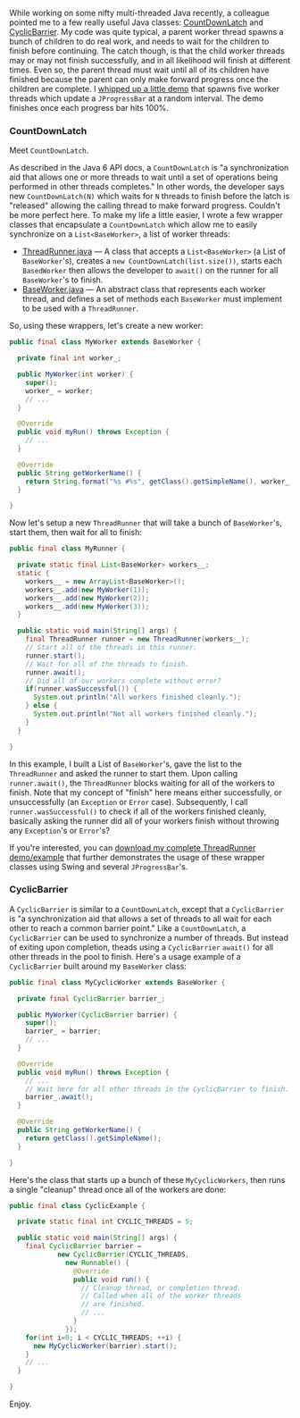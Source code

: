 While working on some nifty multi-threaded Java recently, a colleague pointed me to a few really useful Java classes: [CountDownLatch](http://java.sun.com/javase/6/docs/api/java/util/concurrent/CountDownLatch.html) and [CyclicBarrier](http://java.sun.com/javase/6/docs/api/java/util/concurrent/CyclicBarrier.html).  My code was quite typical, a parent worker thread spawns a bunch of children to do real work, and needs to wait for the children to finish before continuing.  The catch though, is that the child worker threads may or may not finish successfully, and in all likelihood will finish at different times.  Even so, the parent thread must wait until all of its children have finished because the parent can only make forward progress once the children are complete.  I [whipped up a little demo](https://github.com/markkolich/blog/blob/release/content/static/entries/understanding-javas-countdownlatch/kolich.com-countdownlatch-swing-example.zip?raw=true) that spawns five worker threads which update a `JProgressBar` at a random interval.  The demo finishes once each progress bar hits 100%.

### CountDownLatch

Meet `CountDownLatch`.

As described in the Java 6 API docs, a `CountDownLatch` is "a synchronization aid that allows one or more threads to wait until a set of operations being performed in other threads completes."  In other words, the developer says new `CountDownLatch(N)` which waits for `N` threads to finish before the latch is "released" allowing the calling thread to make forward progress.  Couldn't be more perfect here.  To make my life a little easier, I wrote a few wrapper classes that encapsulate a `CountDownLatch` which allow me to easily synchronize on a `List<BaseWorker>`, a list of worker threads:

* [ThreadRunner.java](static/entries/understanding-javas-countdownlatch/ThreadRunner.java) &mdash; A class that accepts a `List<BaseWorker>` (a List of `BaseWorker`'s), creates a `new CountDownLatch(list.size())`, starts each `BasedWorker` then allows the developer to `await()` on the runner for all `BaseWorker`'s to finish.
* [BaseWorker.java](static/entries/understanding-javas-countdownlatch/BaseWorker.java) &mdash; An abstract class that represents each worker thread, and defines a set of methods each `BaseWorker` must implement to be used with a `ThreadRunner`.

So, using these wrappers, let's create a new worker:

```java
public final class MyWorker extends BaseWorker {

  private final int worker_;

  public MyWorker(int worker) {
    super();
    worker_ = worker;
    // ...
  }

  @Override
  public void myRun() throws Exception {
    // ...
  }

  @Override
  public String getWorkerName() {
    return String.format("%s #%s", getClass().getSimpleName(), worker_);
  }

}
```

Now let's setup a new `ThreadRunner` that will take a bunch of `BaseWorker`'s, start them, then wait for all to finish:

```java
public final class MyRunner {

  private static final List<BaseWorker> workers__;
  static {
    workers__ = new ArrayList<BaseWorker>();
    workers__.add(new MyWorker(1));
    workers__.add(new MyWorker(2));
    workers__.add(new MyWorker(3));
  }

  public static void main(String[] args) {
    final ThreadRunner runner = new ThreadRunner(workers__);
    // Start all of the threads in this runner.
    runner.start();
    // Wait for all of the threads to finish.
    runner.await();
    // Did all of our workers complete without error?
    if(runner.wasSuccessful()) {
      System.out.println("All workers finished cleanly.");
    } else {
      System.out.println("Not all workers finished cleanly.");
    }
  }

}
```

In this example, I built a List of `BaseWorker`'s, gave the list to the `ThreadRunner` and asked the runner to start them.  Upon calling `runner.await()`, the `ThreadRunner` blocks waiting for all of the workers to finish.  Note that my concept of "finish" here means either successfully, or unsuccessfully (an `Exception` or `Error` case).  Subsequently, I call `runner.wasSuccessful()` to check if all of the workers finished cleanly, basically asking the runner did all of your workers finish without throwing any `Exception`'s or `Error`'s?

If you're interested, you can [download my complete ThreadRunner demo/example](static/entries/understanding-javas-countdownlatch/kolich.com-countdownlatch-swing-example.zip) that further demonstrates the usage of these wrapper classes using Swing and several `JProgressBar`'s.

### CyclicBarrier

A `CyclicBarrier` is similar to a `CountDownLatch`, except that a `CyclicBarrier` is "a synchronization aid that allows a set of threads to all wait for each other to reach a common barrier point."  Like a `CountDownLatch`, a `CyclicBarrier` can be used to synchronize a number of threads.  But instead of exiting upon completion, theads using a `CyclicBarrier` `await()` for all other threads in the pool to finish.  Here's a usage example of a `CyclicBarrier` built around my `BaseWorker` class:

```java
public final class MyCyclicWorker extends BaseWorker {

  private final CyclicBarrier barrier_;

  public MyWorker(CyclicBarrier barrier) {
    super();
    barrier_ = barrier;
    // ...
  }

  @Override
  public void myRun() throws Exception {
    // ...
    // Wait here for all other threads in the CyclicBarrier to finish.
    barrier_.await();
  }

  @Override
  public String getWorkerName() {
    return getClass().getSimpleName();
  }

}
```

Here's the class that starts up a bunch of these `MyCyclicWorkers`, then runs a single "cleanup" thread once all of the workers are done:

```java
public final class CyclicExample {

  private static final int CYCLIC_THREADS = 5;

  public static void main(String[] args) {
    final CyclicBarrier barrier =
            new CyclicBarrier(CYCLIC_THREADS,
              new Runnable() {
                @Override
                public void run() {
                  // Cleanup thread, or completion thread.
                  // Called when all of the worker threads
                  // are finished.
                  // ...
                }
              });
    for(int i=0; i < CYCLIC_THREADS; ++i) {
      new MyCyclicWorker(barrier).start();
    }
    // ...
  }

}
```

Enjoy.

<!--- tags: java -->